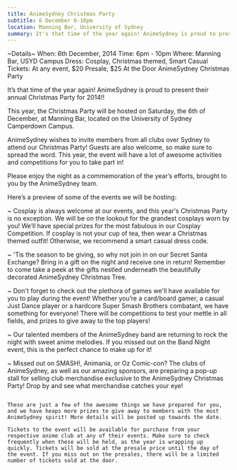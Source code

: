 ```yaml
---
title: AnimeSydney Christmas Party
subtitle: 6 December 6-10pm
location: Manning Bar, University of Sydney
summary: It's that time of the year again! AnimeSydney is proud to present their annual Christmas Party for 2014!
---
```


~Details~
When: 6th December, 2014
Time: 6pm - 10pm
Where: Manning Bar, USYD Campus
Dress: Cosplay, Christmas themed, Smart Casual
Tickets: At any event, $20 Presale, $25 At the Door
AnimeSydney Christmas Party

It’s that time of the year again! AnimeSydney is proud to present their annual Christmas Party for 2014!!

This year, the Christmas Party will be hosted on Saturday, the 6th of December, at Manning Bar, located on the University of Sydney Camperdown Campus.

AnimeSydney wishes to invite members from all clubs over Sydney to attend our Christmas Party! Guests are also welcome, so make sure to spread the word. This year, the event will have a lot of awesome activities and competitions for you to take part in!

Please enjoy the night as a commemoration of the year’s efforts, brought to you by the AnimeSydney team.

Here’s a preview of some of the events we will be hosting:

~
Cosplay is always welcome at our events, and this year's Christmas Party is no exception. We will be on the lookout for the grandest cosplays worn by you! We’ll have special prizes for the most fabulous in our Cosplay Competition. If cosplay is not your cup of tea, then wear a Christmas themed outfit! Otherwise, we recommend a smart casual dress code.

~
'Tis the season to be giving, so why not join in on our Secret Santa Exchange? Bring in a gift on the night and receive one in return! Remember to come take a peek at the gifts nestled underneath the beautifully decorated AnimeSydney Christmas Tree.

~
Don't forget to check out the plethora of games we'll have available for you to play during the event! Whether you’re a card/board gamer, a casual Just Dance player or a hardcore Super Smash Brothers combatant, we have something for everyone! There will be competitions to test your mettle in all fields, and prizes to give away to the top players!

~
Our talented members of the AnimeSydney band are returning to rock the night with sweet anime melodies. If you missed out on the Band Night event, this is the perfect chance to make up for it!

~
Missed out on SMASH!, Animania, or Oz Comic-con? The clubs of AnimeSydney, as well as our amazing sponsors, are preparing a pop-up stall for selling club merchandise exclusive to the AnimeSydney Christmas Party! Drop by and see what merchandise catches your eye!

~~~~~~~~~~~~~~~~~~~~~~~~~~~~~~~~~~~~~~~~~~~~~

These are just a few of the awesome things we have prepared for you, and we have heaps more prizes to give away to members with the most AnimeSydney spirit! More details will be posted up towards the date.

Tickets to the event will be available for purchase from your respective anime club at any of their events. Make sure to check frequently when these will be held, as the year is wrapping up quickly. Tickets will be sold at the presale price until the day of the event. If you miss out on the presales, there will be a limited number of tickets sold at the door.

